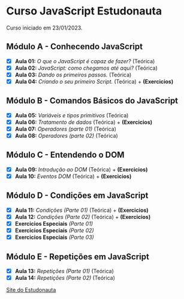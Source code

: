 # Curso JavaScript Estudonauta

Curso iniciado em 23/01/2023.

## Módulo A - Conhecendo JavaScript 

- [x] **Aula 01:** _O que o JavaScript é capaz de fazer?_  (Teórica)
- [x] **Aula 02:** _JavaScript: como chegamos até aqui?_ (Teórica)
- [x] **Aula 03:** _Dando os primeiros passos._ (Teórica)
- [x] **Aula 04:** _Criando o seu primeiro Script._ (Teórica) + **(Exercicios)**

## Módulo B - Comandos Básicos do JavaScript

- [x] **Aula 05:** _Variáveis e tipos primitivos_ (Teórica)
- [x] **Aula 06:** _Tratamento de dados_ (Teórica) + **(Exercicios)**
- [x] **Aula 07:** _Operadores (parte 01)_ (Teórica)
- [x] **Aula 08:** _Operadores (parte 02)_ (Teórica)

## Módulo C - Entendendo o DOM

- [x] **Aula 09:** _Introdução ao DOM_ (Teórica) + **(Exercicios)**
- [x] **Aula 10:** _Eventos DOM_ (Teórica) + **(Exercicios)**

## Módulo D - Condições em JavaScript

- [x] **Aula 11:** _Condições (Parte 01)_ (Teórica) + **(Exercicios)**
- [x] **Aula 12:** _Condições (Parte 02)_ (Teórica) + **(Exercicios)**
- [x] **Exercicios Especiais** _(Parte 01)_
- [x] **Exercicios Especiais** _(Parte 02)_
- [x] **Exercicios Especiais** _(Parte 03)_

## Módulo E - Repetições em JavaScript

- [x] **Aula 13:** _Repetições (Parte 01)_ (Teórica)
- [x] **Aula 14:** _Repetições (Parte 02)_ (Teórica)

[Site do Estudonauta](https://www.estudonauta.com/)
